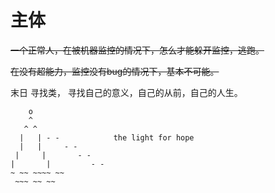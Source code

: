 # 主体

<div style="text-decoration: line-through;">
一个正常人，在被机器监控的情况下，怎么才能躲开监控，逃跑。

在没有超能力，监控没有bug的情况下，基本不可能。
</div>

末日 寻找类，
寻找自己的意义，自己的从前，自己的人生。

```
    o
    ^
   ^ ^ 
  |   | - -            the light for hope
  |   |     - -
 |     |       - -
|       |         - -
~ ~~ ~~~~ ~~
 ~~~ ~~ ~~
```


